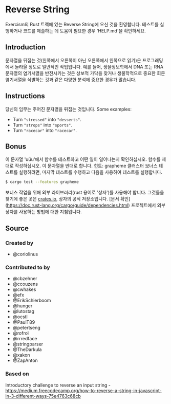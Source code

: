 # Reverse String

Exercism의 Rust 트랙에 있는 Reverse String에 오신 것을 환영합니다.
테스트를 실행하거나 코드를 제출하는 데 도움이 필요한 경우 'HELP.md'을 확인하세요.
## Introduction

문자열을 뒤집는 것(왼쪽에서 오른쪽이 아닌 오른쪽에서 왼쪽으로 읽기)은 프로그래밍에서 놀라울 정도로 일반적인 작업입니다.
예를 들어, 생물정보학에서 DNA 또는 RNA 문자열의 염기서열을 반전시키는 것은 상보적 가닥을 찾거나 생물학적으로 중요한 회문 염기서열을 식별하는 것과 같은 다양한 분석에 중요한 경우가 많습니다.
## Instructions

당신의 임무는 주어진 문자열을 뒤집는 것입니다.
Some examples:

- Turn `"stressed"` into `"desserts"`.
- Turn `"strops"` into `"sports"`.
- Turn `"racecar"` into `"racecar"`.

## Bonus

이 문자열 'uüu'에서 함수를 테스트하고 어떤 일이 일어나는지 확인하십시오. 함수를 제대로 작성하십시오.
이 문자열을 반대로 합니다. 힌트: grapheme 클러스터
보너스 테스트를 실행하려면, 마지막 테스트를 수행하고 다음을 사용하여 테스트를 실행합니다.
```bash
$ cargo test --features grapheme
```

보너스 작업을 위해 외부 라이브러리(rust 용어로 '상자')를 사용해야 합니다. 그것들을 찾기에 좋은 곳은 [crates.io](https://crates.io/), 상자의 공식 저장소입니다.
[문서 확인] (https://doc.rust-lang.org/cargo/guide/dependencies.html) 프로젝트에서 외부 상자를 사용하는 방법에 대한 지침입니다.
## Source

### Created by

- @coriolinus

### Contributed to by

- @cbzehner
- @ccouzens
- @cwhakes
- @efx
- @ErikSchierboom
- @hunger
- @lutostag
- @ocstl
- @PaulT89
- @petertseng
- @rofrol
- @rrredface
- @stringparser
- @TheDarkula
- @xakon
- @ZapAnton

### Based on

Introductory challenge to reverse an input string - https://medium.freecodecamp.org/how-to-reverse-a-string-in-javascript-in-3-different-ways-75e4763c68cb